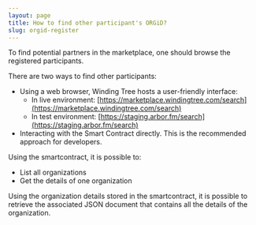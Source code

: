 ```yaml
---
layout: page
title: How to find other participant's ORGiD?
slug: orgid-register
---
```


To find potential partners in the marketplace, one should browse the registered participants.

There are two ways to find other participants:

* Using a web browser, Winding Tree hosts a user-friendly interface:
  * In live environment: [https://marketplace.windingtree.com/search](https://marketplace.windingtree.com/search)
  * In test environment: [https://staging.arbor.fm/search](https://staging.arbor.fm/search)
* Interacting with the Smart Contract directly. This is the recommended approach for developers.

Using the smartcontract, it is possible to:

* List all organizations
* Get the details of one organization

Using the organization details stored in the smartcontract, it is possible to retrieve the associated JSON document that contains all the details of the organization.
